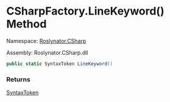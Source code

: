 # CSharpFactory\.LineKeyword\(\) Method

Namespace: [Roslynator.CSharp](../../README.md)

Assembly: Roslynator\.CSharp\.dll

```csharp
public static SyntaxToken LineKeyword()
```

### Returns

[SyntaxToken](https://docs.microsoft.com/en-us/dotnet/api/microsoft.codeanalysis.syntaxtoken)


